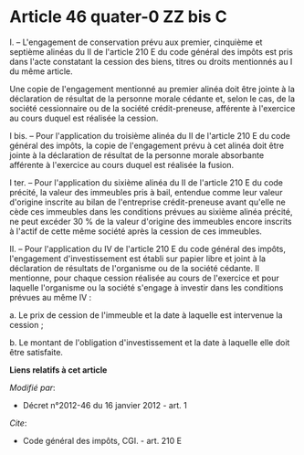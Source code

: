 # Article 46 quater-0 ZZ bis C

I. – L'engagement de conservation prévu aux premier, cinquième et septième alinéas du II de l'article 210 E du code général
des impôts est pris dans l'acte constatant la cession des biens, titres ou droits mentionnés au I du même article.

Une copie de l'engagement mentionné au premier alinéa doit être jointe à la déclaration de résultat de la personne morale
cédante et, selon le cas, de la société cessionnaire ou de la société crédit-preneuse, afférente à l'exercice au cours duquel
est réalisée la cession.

I bis. – Pour l'application du troisième alinéa du II de l'article 210 E du code général des impôts, la copie de l'engagement
prévu à cet alinéa doit être jointe à la déclaration de résultat de la personne morale absorbante afférente à l'exercice au
cours duquel est réalisée la fusion.

I ter. – Pour l'application du sixième alinéa du II de l'article 210 E du code précité, la valeur des immeubles pris à bail,
entendue comme leur valeur d'origine inscrite au bilan de l'entreprise crédit-preneuse avant qu'elle ne cède ces immeubles
dans les conditions prévues au sixième alinéa précité, ne peut excéder 30 % de la valeur d'origine des immeubles encore
inscrits à l'actif de cette même société après la cession de ces immeubles.

II. – Pour l'application du IV de l'article 210 E du code général des impôts, l'engagement d'investissement est établi sur
papier libre et joint à la déclaration de résultats de l'organisme ou de la société cédante. Il mentionne, pour chaque
cession réalisée au cours de l'exercice et pour laquelle l'organisme ou la société s'engage à investir dans les conditions
prévues au même IV :

a. Le prix de cession de l'immeuble et la date à laquelle est intervenue la cession ;

b. Le montant de l'obligation d'investissement et la date à laquelle elle doit être satisfaite.

**Liens relatifs à cet article**

_Modifié par_:

  - Décret n°2012-46 du 16 janvier 2012 - art. 1

_Cite_:

  - Code général des impôts, CGI. - art. 210 E
